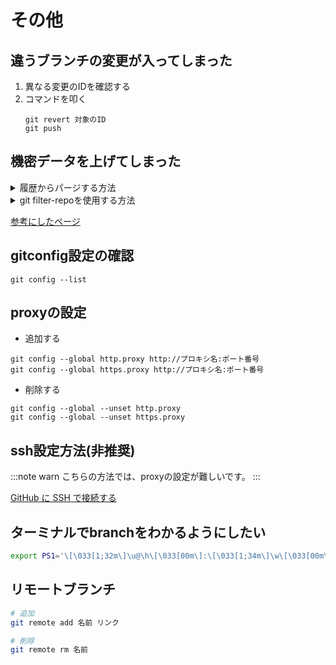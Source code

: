 
# その他

## 違うブランチの変更が入ってしまった

1. 異なる変更のIDを確認する
2. コマンドを叩く
    ```bash:terminal
    git revert 対象のID
    git push
    ```

## 機密データを上げてしまった

<details><summary>履歴からパージする方法</summary>
<div>

```bash:terminal
# 機密データを含むファイルを削除して、最新のコミットをそのままにしておく
bfg --delete-files 機密データを含むファイル
# passwords.txt にリストされているすべてのテキストについて、リポジトリの履歴にあれば置き換える
bfg --replace-text passwords.txt
# 機密データが削除されたら、変更を GitHub に強制的にプッシュする
git push --force
```
</div>
</details>

<details><summary>git filter-repoを使用する方法</summary>
<div>

```bash:terminal
# git filter-repoをインストール
brew install git-filter-repo

# 機密データを含むリポジトリのローカルコピーが履歴にまだない場合は、ローカルコンピュータにリポジトリのクローンを作成
git clone https://github.com/ユーザ名/リポジトリ

# リポジトリのワーキングディレクトリに移動
cd リポジトリ

# 次のコマンドを実行 機密データを含むファイルへのパスは、ファイル名だけではなく、削除するファイルへのパスで置き換え
git filter-repo --invert-paths --path PATH-TO-YOUR-FILE-WITH-SENSITIVE-DATA

# 機密データを含むファイルを、誤って再度コミットしないようにするため、.gitignore に追加
echo "YOUR-FILE-WITH-SENSITIVE-DATA" >> .gitignore
git add .gitignore
git commit -m "Add YOUR-FILE-WITH-SENSITIVE-DATA to .gitignore"

# リポジトリの履歴から削除対象をすべて削除したこと、すべてのブランチがチェックアウトされたことをダブルチェック

#リポジトリの状態が整ったら、ローカルでの変更をフォースプッシュして、GitHub リポジトリと、プッシュしたすべてのブランチに上書き
git push origin --force --all

# 機密データをタグ付きリリースから削除するため、Git タグに対しても次のようにフォースプッシュする
git push origin --force --tags
```
</div></details>

[参考にしたページ](https://docs.github.com/ja/github/authenticating-to-github/keeping-your-account-and-data-secure/removing-sensitive-data-from-a-repository)

## gitconfig設定の確認

```bash:terminal
git config --list
```

## proxyの設定

- 追加する

```bash:teminal
git config --global http.proxy http://プロキシ名:ポート番号
git config --global https.proxy http://プロキシ名:ポート番号
```

- 削除する

```bash:terminal
git config --global --unset http.proxy
git config --global --unset https.proxy
```

## ssh設定方法(非推奨)

:::note warn
こちらの方法では、proxyの設定が難しいです。
:::

[GitHub に SSH で接続する](https://docs.github.com/ja/enterprise-server@3.0/authentication/connecting-to-github-with-ssh)

## ターミナルでbranchをわかるようにしたい

```bash
export PS1='\[\033[1;32m\]\u@\h\[\033[00m\]:\[\033[1;34m\]\w\[\033[00m\]\[\033[1;31m\]$(__git_ps1)\[\033[00m\]\$ '
```

## リモートブランチ

```bash
# 追加
git remote add 名前 リンク

# 削除
git remote rm 名前
```
